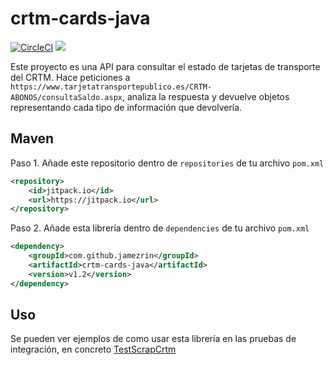 # crtm-cards-java

[![CircleCI](https://circleci.com/gh/jamezrin/crtm-cards-java/tree/master.svg?style=svg)](https://circleci.com/gh/jamezrin/crtm-cards-java/tree/master)
[![](https://jitpack.io/v/jamezrin/crtm-cards-java.svg)](https://jitpack.io/#jamezrin/crtm-cards-java)

Este proyecto es una API para consultar el estado de tarjetas de transporte del CRTM.
Hace peticiones a `https://www.tarjetatransportepublico.es/CRTM-ABONOS/consultaSaldo.aspx`, 
analiza la respuesta y devuelve objetos representando cada tipo de información que devolvería.

## Maven

Paso 1. Añade este repositorio dentro de `repositories` de tu archivo `pom.xml`
```xml
<repository>
    <id>jitpack.io</id>
    <url>https://jitpack.io</url>
</repository>
```

Paso 2. Añade esta librería dentro de `dependencies` de tu archivo `pom.xml`
```xml
<dependency>
    <groupId>com.github.jamezrin</groupId>
    <artifactId>crtm-cards-java</artifactId>
    <version>v1.2</version>
</dependency>
```

## Uso

Se pueden ver ejemplos de como usar esta librería en las pruebas de integración, 
en concreto [TestScrapCrtm](/src/test/java/TestScrapCrtm.java)
